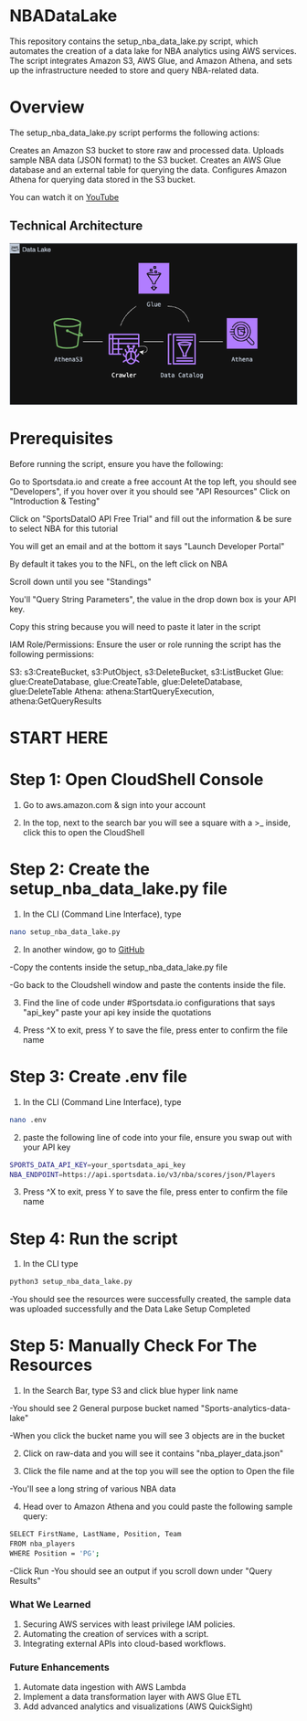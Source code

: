 # NBADataLake
This repository contains the setup_nba_data_lake.py script, which automates the creation of a data lake for NBA analytics using AWS services. The script integrates Amazon S3, AWS Glue, and Amazon Athena, and sets up the infrastructure needed to store and query NBA-related data.

# Overview
The setup_nba_data_lake.py script performs the following actions:

Creates an Amazon S3 bucket to store raw and processed data.
Uploads sample NBA data (JSON format) to the S3 bucket.
Creates an AWS Glue database and an external table for querying the data.
Configures Amazon Athena for querying data stored in the S3 bucket.

You can watch it on [YouTube](https://youtu.be/XXX)

## **Technical Architecture**
![data_lake](https://raw.githubusercontent.com/akinolu52/30-days-devops/refs/heads/main/day-3-data-lake/data-lake.png)


# Prerequisites
Before running the script, ensure you have the following:

Go to Sportsdata.io and create a free account
At the top left, you should see "Developers", if you hover over it you should see "API Resources"
Click on "Introduction & Testing"

Click on "SportsDataIO API Free Trial" and fill out the information & be sure to select NBA for this tutorial

You will get an email and at the bottom it says "Launch Developer Portal"

By default it takes you to the NFL, on the left click on NBA

Scroll down until you see "Standings"

You'll "Query String Parameters", the value in the drop down box is your API key.

Copy this string because you will need to paste it later in the script

IAM Role/Permissions: Ensure the user or role running the script has the following permissions:

S3: s3:CreateBucket, s3:PutObject, s3:DeleteBucket, s3:ListBucket
Glue: glue:CreateDatabase, glue:CreateTable, glue:DeleteDatabase, glue:DeleteTable
Athena: athena:StartQueryExecution, athena:GetQueryResults

# START HERE
# Step 1: Open CloudShell Console

1. Go to aws.amazon.com & sign into your account

2. In the top, next to the search bar you will see a square with a >_ inside, click this to open the CloudShell

# Step 2: Create the setup_nba_data_lake.py file
1. In the CLI (Command Line Interface), type
```bash
nano setup_nba_data_lake.py
```


2. In another window, go to [GitHub](https://github.com/alahl1/NBADataLake)

-Copy the contents inside the setup_nba_data_lake.py file

-Go back to the Cloudshell window and paste the contents inside the file.

3. Find the line of code under #Sportsdata.io configurations that says "api_key"
   paste your api key inside the quotations

4. Press ^X to exit, press Y to save the file, press enter to confirm the file name


# Step 3: Create .env file
1. In the CLI (Command Line Interface), type
```bash
nano .env
```
2. paste the following line of code into your file, ensure you swap out with your API key
```bash
SPORTS_DATA_API_KEY=your_sportsdata_api_key
NBA_ENDPOINT=https://api.sportsdata.io/v3/nba/scores/json/Players
```

3. Press ^X to exit, press Y to save the file, press enter to confirm the file name


# Step 4: Run the script
1. In the CLI type
```bash
python3 setup_nba_data_lake.py
```
-You should see the resources were successfully created, the sample data was uploaded successfully and the Data Lake Setup Completed

# Step 5: Manually Check For The Resources
1. In the Search Bar, type S3 and click blue hyper link name

-You should see 2 General purpose bucket named "Sports-analytics-data-lake"

-When you click the bucket name you will see 3 objects are in the bucket

2. Click on raw-data and you will see it contains "nba_player_data.json"

3. Click the file name and at the top you will see the option to Open the file

-You'll see a long string of various NBA data

4. Head over to Amazon Athena and you could paste the following sample query:
```bash
SELECT FirstName, LastName, Position, Team
FROM nba_players
WHERE Position = 'PG';
```

-Click Run
-You should see an output if you scroll down under "Query Results"

### **What We Learned**
1. Securing AWS services with least privilege IAM policies.
2. Automating the creation of services with a script.
3. Integrating external APIs into cloud-based workflows.


### **Future Enhancements**
1. Automate data ingestion with AWS Lambda
2. Implement a data transformation layer with AWS Glue ETL
3. Add advanced analytics and visualizations (AWS QuickSight)

